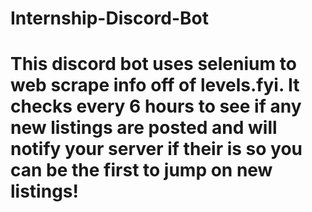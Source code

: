 # Internship-Discord-Bot

# This discord bot uses selenium to web scrape info off of levels.fyi. It checks every 6 hours to see if any new listings are posted and will notify your server if their is so you can be the first to jump on new listings!
